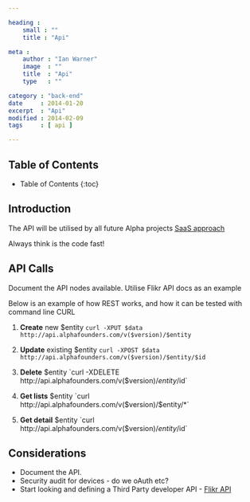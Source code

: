 ```yaml
---

heading :
    small : ""
    title : "Api"

meta :
    author : "Ian Warner"
    image  : ""
    title  : "Api"
    type   : ""

category : "back-end"
date     : 2014-01-20
excerpt  : "Api"
modified : 2014-02-09
tags     : [ api ]

---
```


## Table of Contents
* Table of Contents
{:toc}

## Introduction

The API will be utilised by all future Alpha projects
[SaaS approach](http://en.wikipedia.org/wiki/Software_as_a_service)

Always think is the code fast!

## API Calls
Document the API nodes available. Utilise Flikr API docs as an example

Below is an example of how REST works, and how it can be tested with command line CURL

1. **Create** new $entity      `curl -XPUT $data http://api.alphafounders.com/v($version)/$entity`

2. **Update** existing $entity `curl -XPOST $data http://api.alphafounders.com/v($version)/$entity/$id`

3. **Delete** $entity          `curl -XDELETE http://api.alphafounders.com/v($version)/$entity/$id`

4. **Get lists** $entity       `curl http://api.alphafounders.com/v($version)/$entity/*`

5. **Get detail** $entity      `curl http://api.alphafounders.com/v($version)/$entity/$id`

## Considerations
* Document the API.
* Security audit for devices - do we oAuth etc?
* Start looking and defining a Third Party developer API - [Flikr API](http://www.flickr.com/services/api/)